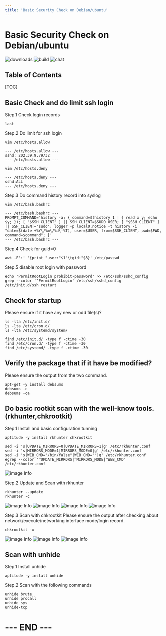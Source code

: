 ```yaml
---
title: 'Basic Security Check on Debian/ubuntu'
---
```


Basic Security Check on Debian/ubuntu
===
![downloads](https://img.shields.io/github/downloads/atom/atom/total.svg)
![build](https://img.shields.io/appveyor/ci/:user/:repo.svg)
![chat](https://img.shields.io/discord/:serverId.svg)

## Table of Contents

[TOC]

## Basic Check and do limit ssh login

Step.1 Check login records

```gherkin=
last
```

Step.2 Do limit for ssh login
```gherkin=
vim /etc/hosts.allow

--- /etc/hosts.allow ---
sshd: 202.39.9.79/32
--- /etc/hosts.allow ---
```

```gherkin=
vim /etc/hosts.deny

--- /etc/hosts.deny ---
sshd:ALL
--- /etc/hosts.deny ---
```

Step.3 Do command history record into syslog
```gherkin=
vim /etc/bash.bashrc

--- /etc/bash.bashrc ---
PROMPT_COMMAND='history -a; { command=$(history 1 | { read x y; echo $y; }); [ "$SSH_CLIENT" ] || SSH_CLIENT=$SUDO_USER; [ "$SSH_CLIENT" ] || SSH_CLIENT='sudo'; logger -p local0.notice -t history -i "date=$(date +%Y\/%m\/%d\-%T), user=$USER, from=$SSH_CLIENT, pwd=$PWD, command=$command"; }'
--- /etc/bash.bashrc ---
```

Step.4 Check for guid=0
```gherkin=
awk -F':' '{print "user:"$1"\tgid:"$3}' /etc/passwd
```

Step.5 disable root login with password
```gherkin=
echo 'PermitRootLogin prohibit-password' >> /etc/ssh/sshd_config
grep --color '^PermitRootLogin' /etc/ssh/sshd_config
/etc/init.d/ssh restart
```

## Check for startup

Please ensure if it have any new or odd file(s)?

```gherkin=
ls -lta /etc/init.d/
ls -lta /etc/cron.d/
ls -lta /etc/systemd/system/

find /etc/init.d/ -type f -ctime -30
find /etc/cron.d/ -type f -ctime -30
find /etc/systemd/ -type f -ctime -30
```

## Verify the package that if it have be modified?

Please ensure the output from the two command.
```gherkin=
apt-get -y install debsums
debsums -c
debsums -ca
```

## Do basic rootkit scan with the well-know tools.(rkhunter,chkrootkit)

Step.1 Install and basic configuration tunning
```gherkin=
aptitude -y install rkhunter chkrootkit

sed -i 's|UPDATE_MIRRORS=0|UPDATE_MIRRORS=1|g' /etc/rkhunter.conf
sed -i 's|MIRRORS_MODE=1|MIRRORS_MODE=0|g' /etc/rkhunter.conf
sed -i 's|WEB_CMD="/bin/false"|WEB_CMD=""|g' /etc/rkhunter.conf
egrep --color '^UPDATE_MIRRORS|^MIRRORS_MODE|^WEB_CMD' /etc/rkhunter.conf
```
![image Info]( rkhunter_change.png "rkhunter_change")

Step.2 Update and Scan with rkhunter
```gherkin=
rkhunter --update
rkhunter -c
```
![image Info]( rkhunter_update.png "rkhunter_update")
![image Info]( rkhunter_scan_1.png "rkhunter_scan_1")
![image Info]( rkhunter_scan_2.png "rkhunter_scan_2")
![image Info]( rkhunter_scan_summary.png "rkhunter_scan_summary")

Step.3 Scan with chkrootkit
Please ensure the output after checking about network/execute/networking interface mode/login record.
```gherkin=
chkrootkit -x
```
![image Info]( chkrootkit_execute.png "chkrootkit_execute")
![image Info]( chkrootkit_interface.png "chkrootkit_interface")
![image Info]( chkrootkit_network.png "chkrootkit_network")

## Scan with unhide

Step.1 Install unhide
```gherkin=
aptitude -y install unhide
```

Step.2 Scan with the following commands
```gherkin=
unhide brute
unhide procall
unhide sys
unhide-tcp
```

# --- END --- #
